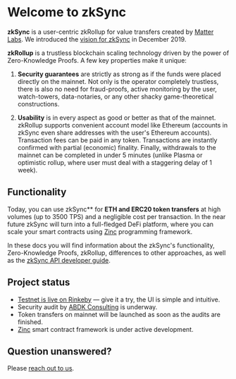 # Welcome to zkSync

**zkSync** is a user-centric zkRollup for value transfers created by [Matter Labs](https://matter-labs.io). We introduced the [vision for zkSync](https://medium.com/matter-labs/introducing-zk-sync-the-missing-link-to-mass-adoption-of-ethereum-14c9cea83f58) in December 2019.

**zkRollup** is a trustless blockchain scaling technology driven by the power of Zero-Knowledge Proofs. A few key properties make it unique:

1. **Security guarantees** are strictly as strong as if the funds were placed directly on the mainnet. Not only is the operator completely trustless, there is also no need for fraud-proofs, active monitoring by the user, watch-towers, data-notaries, or any other shacky game-theoretical constructions. 

2. **Usability** is in every aspect as good or better as that of the mainnet. zkRollup supports convenient account model like Ethereum (accounts in zkSync even share addresses with the user's Ethereum accounts). Transaction fees can be paid in any token. Transactions are instantly confirmed with partial (economic) finality. Finally, withdrawals to the mainnet can be completed in under 5 minutes (unlike Plasma or optimistic rollup, where user must deal with a staggering delay of 1 week).

## Functionality

Today, you can use zkSync** for **ETH and ERC20 token transfers** at high volumes (up to 3500 TPS) and a negligible cost per transaction. In the near future zkSync will turn into a full-fledged DeFi platform, where you can scale your smart contracts using [Zinc](https://github.com/matter-labs/zinc) programming framework.

In these docs you will find information about the zkSync's functionality, Zero-Knowledge Proofs, zkRollup, differences to other approaches, as well as the [zkSync API developer guide](/dev/).

## Project status

- [Testnet is live on Rinkeby](https://testnet.zksync.io) — give it a try, the UI is simple and intuitive.
- Security audit by [ABDK Consulting](https://www.abdk.consulting/) is underway.
- Token transfers on mainnet will be launched as soon as the audits are finished.
- [Zinc](https://github.com/matter-labs/zinc) smart contract framework is under active development.

## Question unanswered?

Please [reach out to us](/legal/contacts).